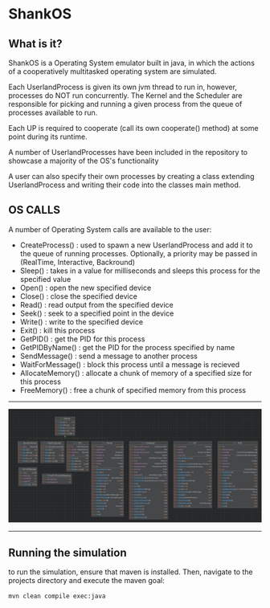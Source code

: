 # ShankOS
## What is it?
ShankOS is a Operating System emulator built in java, in which the actions of a cooperatively multitasked operating system are simulated.

Each UserlandProcess is given its own jvm thread to run in, however, processes do NOT run concurrently. The Kernel and the Scheduler are responsible for picking and running a given process from the queue of processes available to run. 

Each UP is required to cooperate (call its own cooperate() method) at some point during its runtime.

A number of UserlandProcesses have been included in the repository to showcase a majority of the OS's functionality

A user can also specify their own processes by creating a class extending UserlandProcess and writing their code into the classes main method.

## OS CALLS
A number of Operating System calls are available to the user:
- CreateProcess() : used to spawn a new UserlandProcess and add it to the queue of running processes. Optionally, a priority may be passed in (RealTime, Interactive, Backround)
- Sleep() : takes in a value for milliseconds and sleeps this process for the specified value
- Open() : open the new specified device
- Close() : close the specified device
- Read() : read output from the specified device
- Seek() : seek to a specified point in the device
- Write() : write to the specified device
- Exit() : kill this process
- GetPID() : get the PID for this process
- GetPIDByName() : get the PID for the process specified by name
- SendMessage() : send a message to another process
- WaitForMessage() : block this process until a message is recieved
- AllocateMemory() : allocate a chunk of memory of a specified size for this process
- FreeMemory() : free a chunk of specified memory from this process
---

![uml.png](img/uml.png)

---

## Running the simulation

to run the simulation, ensure that maven is installed. Then, navigate to the projects directory and execute the maven goal:

```bash
mvn clean compile exec:java
```

